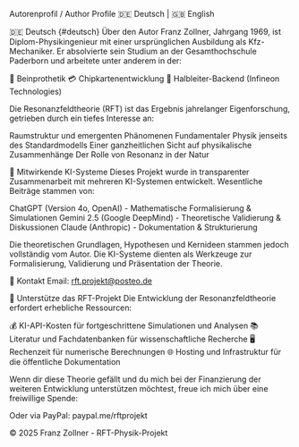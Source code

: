 Autorenprofil / Author Profile
🇩🇪 Deutsch | 🇬🇧 English

🇩🇪 Deutsch {#deutsch}
Über den Autor
Franz Zollner, Jahrgang 1969, ist Diplom-Physikingenieur mit einer ursprünglichen Ausbildung als Kfz-Mechaniker. Er absolvierte sein Studium an der Gesamthochschule Paderborn und arbeitete unter anderem in der:

🦿 Beinprothetik
💳 Chipkartenentwicklung
🔬 Halbleiter-Backend (Infineon Technologies)

Die Resonanzfeldtheorie (RFT) ist das Ergebnis jahrelanger Eigenforschung, getrieben durch ein tiefes Interesse an:

Raumstruktur und emergenten Phänomenen
Fundamentaler Physik jenseits des Standardmodells
Einer ganzheitlichen Sicht auf physikalische Zusammenhänge
Der Rolle von Resonanz in der Natur


🤖 Mitwirkende KI-Systeme
Dieses Projekt wurde in transparenter Zusammenarbeit mit mehreren KI-Systemen entwickelt.
Wesentliche Beiträge stammen von:

ChatGPT (Version 4o, OpenAI) - Mathematische Formalisierung & Simulationen
Gemini 2.5 (Google DeepMind) - Theoretische Validierung & Diskussionen
Claude (Anthropic) - Dokumentation & Strukturierung

Die theoretischen Grundlagen, Hypothesen und Kernideen stammen jedoch vollständig vom Autor. Die KI-Systeme dienten als Werkzeuge zur Formalisierung, Validierung und Präsentation der Theorie.

📧 Kontakt
Email: rft.projekt@posteo.de

🙏 Unterstütze das RFT-Projekt
Die Entwicklung der Resonanzfeldtheorie erfordert erhebliche Ressourcen:

💰 KI-API-Kosten für fortgeschrittene Simulationen und Analysen
📚 Literatur und Fachdatenbanken für wissenschaftliche Recherche
🖥️ Rechenzeit für numerische Berechnungen
🌐 Hosting und Infrastruktur für die öffentliche Dokumentation

Wenn dir diese Theorie gefällt und du mich bei der Finanzierung der weiteren Entwicklung unterstützen möchtest, freue ich mich über eine freiwillige Spende:

Oder via PayPal: paypal.me/rftprojekt

© 2025 Franz Zollner - RFT-Physik-Projekt
